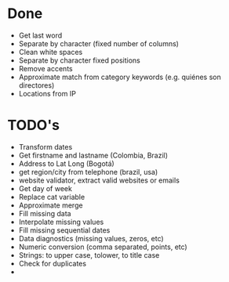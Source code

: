 # Done
- Get last word
- Separate by character (fixed number of columns)
- Clean white spaces
- Separate by character fixed positions
- Remove accents
- Approximate match from category keywords (e.g. quiénes son directores)
- Locations from IP

# TODO's 
- Transform dates
- Get firstname and lastname (Colombia, Brazil)
- Address to Lat Long (Bogotá)
- get region/city from telephone (brazil, usa)
- website validator, extract valid websites or emails
- Get day of week
- Replace cat variable
- Approximate merge
- Fill missing data
- Interpolate missing values
- Fill missing sequential dates
- Data diagnostics (missing values, zeros, etc)
- Numeric conversion (comma separated, points, etc)
- Strings: to upper case, tolower, to title case
- Check for duplicates
- 